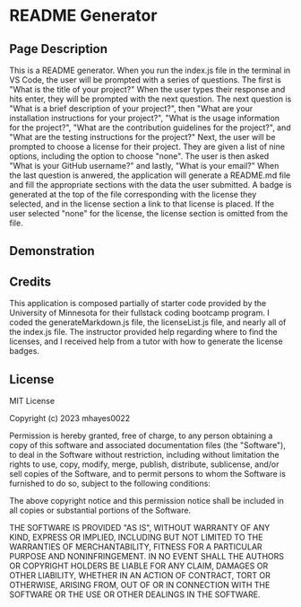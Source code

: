 # README Generator

## Page Description

This is a README generator. When you run the index.js file in the terminal in VS Code, the user will be prompted with a series of questions. The first is "What is the title of your project?" When the user types their response and hits enter, they will be prompted with the next question. The next question is "What is a brief description of your project?", then "What are your installation instructions for your project?", "What is the usage information for the 
project?", "What are the contribution guidelines for the project?", and "What are the testing instructions for the project?" Next, the user will be prompted to choose a license for their project. They are given a list of nine options, including the option to choose "none". The user is then asked "What is your GitHub username?" and lastly, "What is your email?" When the last question is anwered, the application will generate a README.md file and fill the appropriate sections with the data the user submitted. A badge is generated at the top of the file corresponding with the license they selected, and in the license section a link to that license is placed. If the user selected "none" for the license, the license section is omitted from the file.

## Demonstration




## Credits

This application is composed partially of starter code provided by the University of Minnesota for their fullstack coding bootcamp program. I coded the generateMarkdown.js file, the 
licenseList.js file, and nearly all of the index.js file. The instructor provided help regarding where to find the licenses, and I received help from a tutor with how to generate the license badges. 

## License 

MIT License

Copyright (c) 2023 mhayes0022

Permission is hereby granted, free of charge, to any person obtaining a copy of this software and associated documentation files (the "Software"), to deal in the Software without restriction, including without limitation the rights to use, copy, modify, merge, publish, distribute, sublicense, and/or sell copies of the Software, and to permit persons to whom the Software is furnished to do so, subject to the following conditions:

The above copyright notice and this permission notice shall be included in all copies or substantial portions of the Software.

THE SOFTWARE IS PROVIDED "AS IS", WITHOUT WARRANTY OF ANY KIND, EXPRESS OR IMPLIED, INCLUDING BUT NOT LIMITED TO THE WARRANTIES OF MERCHANTABILITY, FITNESS FOR A PARTICULAR PURPOSE AND NONINFRINGEMENT. IN NO EVENT SHALL THE AUTHORS OR COPYRIGHT HOLDERS BE LIABLE FOR ANY CLAIM, DAMAGES OR OTHER LIABILITY, WHETHER IN AN ACTION OF CONTRACT, TORT OR OTHERWISE, ARISING FROM, OUT OF OR IN CONNECTION WITH THE SOFTWARE OR THE USE OR OTHER DEALINGS IN THE SOFTWARE.


